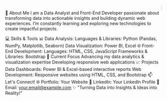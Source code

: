 <marquee>👨‍💻 Welcome to My GitHub Profile! 🚀</marquee>
🌟 About Me
I am a Data Analyst and Front-End Developer passionate about transforming data into actionable insights and building dynamic web experiences. I’m constantly learning and exploring new technologies to create impactful projects.

💻 Skills & Tools
📊 Data Analysis:
Languages & Libraries: Python (Pandas, NumPy, Matplotlib, Seaborn)
Data Visualization: Power BI, Excel
🌐 Front-End Development:
Languages: HTML, CSS, JavaScript
Frameworks & Libraries: Bootstrap
🚀 Current Focus
Advancing my data analytics & visualization expertise
Developing responsive web applications
📈 Projects
Data Dashboards: Power BI & Excel-based interactive reports
Web Development: Responsive websites using HTML, CSS, and Bootstrap
📫 Let's Connect!
🌐 Portfolio: Your Website
💼 LinkedIn: Your LinkedIn Profile
📧 Email: your.email@example.com
✨ "Turning Data into Insights & Ideas into Reality!"






